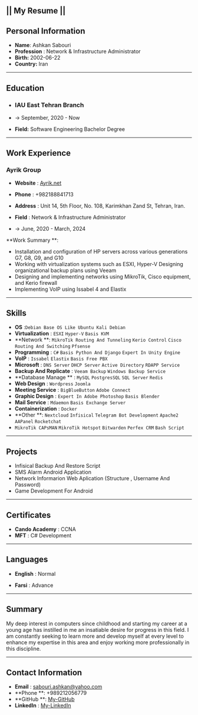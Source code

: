 ## || **My Resume** ||

## Personal Information

- **Name**: Ashkan Sabouri
- **Profession** : Network & Infrastructure Administrator
- **Birth:** 2002-06-22
- **Country:** Iran

------

## Education

- ### IAU East Tehran Branch

- -> September, 2020 - Now

- **Field:** Software Engineering Bachelor Degree

------

## Work Experience

### Ayrik Group

- **Website** : [Ayrik.net](https://ayrik.net)
- **Phone** : +982188841713
- **Address** : Unit 14, 5th Floor, No. 108, Karimkhan Zand St, Tehran, Iran.

- **Field** : Network & Infrastructure Administrator
- -> June, 2020 - March, 2024

**Work Summary **: 

- Installation and configuration of HP servers across various generations G7, G8, G9, and G10 
- Working with virtualization systems such as ESXI, Hyper-V Designing organizational backup plans using Veeam 
- Designing and implementing networks using MikroTik, Cisco equipment, and Kerio firewall 
- Implementing VoIP using Issabel 4 and Elastix

------

## Skills

- **OS** :`Debian Base OS Like Ubuntu Kali Debian` 
- **Virtualization** : `ESXI` `Hyper-V` `Basis KVM` 
- **Network **: `MikroTik Routing And Tunneling` `Kerio Control` `Cisco Routing And Switching` `Pfsense`
- **Programming** : `C#`  `Basis Python And Django` `Expert In Unity Engine`
- **VoIP** : `Issabel` `Elastix` `Basis Free PBX`
- **Microsoft** : `DNS Server` `DHCP Server` `Active Directory` `RDAPP Service` 
- **Backup And Replicate** : `Veeam Backup` `Windows Backup Service`
- **Database Manage ** : `MySQL` `PostgresSQL` `SQL Server` `Redis`
- **Web Design** : `Wordpress` `Joomla`
- **Meeting Service** : `BigBlueButton` `Adobe Connect`
- **Graphic Design** : `Expert In Adobe Photoshop` `Basis Blender`
- **Mail Service** : `Mdaemon` `Basis Exchange Server`
- **Containerization** : `Docker`
- **Other **:  `Nextcloud` `Infisical` `Telegram Bot Development` `Apache2` `AAPanel` `Rocketchat` 
- `MikroTik CAPsMAN` `MikroTik Hotspot` `Bitwarden` `Perfex CRM` `Bash Script` 

------

## Projects

- Infisical Backup And Restore Script
- SMS Alarm Android Application
- Network Informarion Web Aplication (Structure , Username And Password)
- Game Development For Android

------

## Certificates

- **Cando Academy** : CCNA
- **MFT** : C# Development

------

## Languages

- **English** : Normal

- **Farsi** : Advance

------

## Summary

My deep interest in computers since childhood and starting my career at a young age has instilled in me an insatiable desire for progress in this field. I am constantly seeking to learn more and develop myself at every level to enhance my expertise in this area and enjoy working more professionally in this discipline.

------

## **Contact Information**

- **Email** : <sabouri.ashkan@yahoo.com>
- **Phone **: +989212056779
- **GitHub **: [My-GitHub](https://github.com/AshkanSabouri/)
- **LinkedIn** : [My-LinkedIn](https://www.linkedin.com/in/ashkan-sabouri-5a37541b5)
